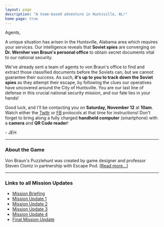 ```yaml
---
layout: page
description: "A team-based adventure in Huntsville, AL!"
home-page: true
---
```


Agents,

A unique situation has arisen in the Huntsville, Alabama area which
requires your services. Our intelligence reveals that **Soviet spies**
are converging on **Dr. Wernher von Braun's personal office** to obtain
secret documents vital to our national security.

We've already sent a team of agents to von Braun's office to find and extract
those classified documents before the Soviets can, but we cannot
guarantee their success. As such, **it's up to you to track down the Soviet
spies** as they attempt their escape, by following the clues
our operatives have uncovered around the City of Huntsville. You are our
last line of defense in this crucial national security mission,
and our fate lies in your hands!

Good luck, and I'll be contacting you on
**Saturday, November 12** at **10am**. Watch either the
[Twttr](http://twitter.com/EscapePodGame) or
[FB](http://fb.com/EscapePodGame) protocols at that time for instructions!
Don't forget to bring along a fully charged
**handheld computer** (smartphone) with a **camera** and **QR Code reader**!

\- JEH

---

### About the Game

Von Braun's Puzzlehunt was created by game designer and professor
Steven Clontz in partnership with Escape Pod. [[Read more...](/about/)]

---

### Links to all Mission Updates

* [Mission Briefing](/updates/78234592/toftoy/)
* [Mission Update 1](/updates/27293401/vbc/)
* [Mission Update 2](/updates/89001283/lowe-mill/)
* [Mission Update 3](/updates/11291005/brahan-spring/)
* [Mission Update 4](/updates/73629102/joe-davis-stadium/)
* [Final Mission Update](/updates/12945078/escape-pod/)
